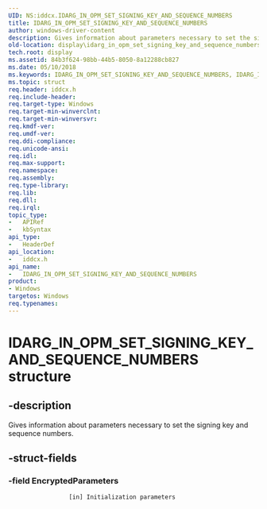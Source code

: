 ```yaml
---
UID: NS:iddcx.IDARG_IN_OPM_SET_SIGNING_KEY_AND_SEQUENCE_NUMBERS
title: IDARG_IN_OPM_SET_SIGNING_KEY_AND_SEQUENCE_NUMBERS
author: windows-driver-content
description: Gives information about parameters necessary to set the signing key and sequence numbers.
old-location: display\idarg_in_opm_set_signing_key_and_sequence_numbers.htm
tech.root: display
ms.assetid: 84b3f624-98bb-44b5-8050-8a12288cb827
ms.date: 05/10/2018
ms.keywords: IDARG_IN_OPM_SET_SIGNING_KEY_AND_SEQUENCE_NUMBERS, IDARG_IN_OPM_SET_SIGNING_KEY_AND_SEQUENCE_NUMBERS structure [Display Devices], display.idarg_in_opm_set_signing_key_and_sequence_numbers, iddcx/IDARG_IN_OPM_SET_SIGNING_KEY_AND_SEQUENCE_NUMBERS
ms.topic: struct
req.header: iddcx.h
req.include-header: 
req.target-type: Windows
req.target-min-winverclnt: 
req.target-min-winversvr: 
req.kmdf-ver: 
req.umdf-ver: 
req.ddi-compliance: 
req.unicode-ansi: 
req.idl: 
req.max-support: 
req.namespace: 
req.assembly: 
req.type-library: 
req.lib: 
req.dll: 
req.irql: 
topic_type:
-	APIRef
-	kbSyntax
api_type:
-	HeaderDef
api_location:
-	iddcx.h
api_name:
-	IDARG_IN_OPM_SET_SIGNING_KEY_AND_SEQUENCE_NUMBERS
product:
- Windows
targetos: Windows
req.typenames: 
---
```


# IDARG_IN_OPM_SET_SIGNING_KEY_AND_SEQUENCE_NUMBERS structure


## -description


Gives information about parameters necessary to set the signing key and sequence numbers.
             


## -struct-fields




### -field EncryptedParameters


                     [in] Initialization parameters
                 

